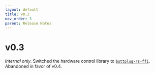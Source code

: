 ```yaml
---
layout: default
title: v0.3
nav_order: 3
parent: Release Notes
---
```


# v0.3

*Internal only*. Switched the hardware control library
to [`buttplug-rs-ffi`](https://github.com/buttplugio/buttplug-rs-ffi). Abandoned in favor of v0.4.
